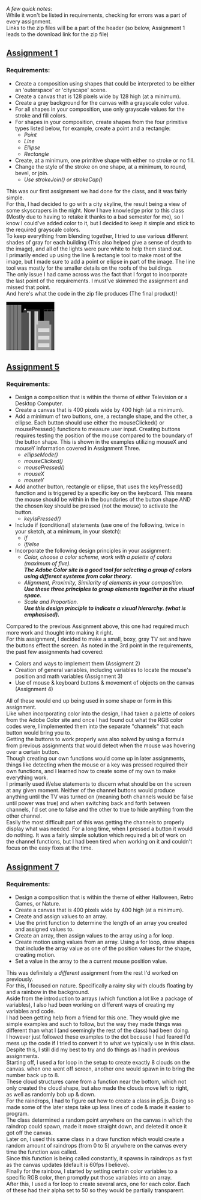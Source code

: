 _A few quick notes_:  
 While it won't be listed in requirements, checking for errors was a part of every assignment.  
 Links to the zip files will be a part of the header (so below, Assignment 1 leads to the download link for the zip file)

## [Assignment 1](Lent.zip)
 ### Requirements:  
* Create a composition using shapes that could be interpreted to be either an 'outerspace' or 'cityscape' scene.  
* Create a canvas that is 128 pixels wide by 128 high (at a minimum).  
* Create a gray background for the canvas with a grayscale color value.  
* For all shapes in your composition, use only grayscale values for the stroke and fill colors.  
* For shapes in your composition, create shapes from the four primitive types listed below, for example, create a point and a rectangle:
  * _Point_
  * _Line_
  * _Ellipse_
  * _Rectangle_  
* Create, at a minimum, one primitive shape with either no stroke or no fill.  
* Change the style of the stroke on one shape, at a minimum, to round, bevel, or join.
  * _Use strokeJoin() or strokeCap()_
 
 
 This was our first assignment we had done for the class, and it was fairly simple.  
 For this, I had decided to go with a city skyline, the result being a view of some skyscrapers in the night.
 Now I have knowledge prior to this class (Mostly due to having to retake it thanks to a bad semester for me), so I know I could've added color to it, but I decided to keep it simple and stick to the required grayscale colors.  
 To keep everything from blending together, I tried to use various different shades of gray for each building (This also helped give a sense of depth to the image), and all of the lights were pure white to help them stand out.  
 I primarily ended up using the line & rectangle tool to make most of the image, but I made sure to add a point or ellipse in part of the image. The line tool was mostly for the smaller details on the roofs of the buildings.  
 The only issue I had came across was the fact that I forgot to incorporate the last point of the requirements. I must've skimmed the assignment and missed that point.  
 And here's what the code in the zip file produces (The final product)!
 
 ![Cityscape](download.png)
 

## [Assignment 5](Lent%205.zip)
 ### Requirements:  
* Design a composition that is within the theme of either Television or a Desktop Computer.  
* Create a canvas that is 400 pixels wide by 400 high (at a minimum).  
* Add a minimum of two buttons, one, a rectangle shape, and the other, a ellipse. Each button should use either the mouseClicked() or mousePressed() functions to measure user input. Creating buttons requires testing the position of the mouse compared to the boundary of the button shape. This is shown in the examples utilizing mouseX and mouseY information covered in Assignment Three.
  * _ellipseMode()_
  * _mouseClicked()_
  * _mousePressed()_
  * _mouseX_
  * _mouseY_  
* Add another button, rectangle or ellipse, that uses the keyPressed() function and is triggered by a specific key on the keyboard. This means the mouse should be within in the boundaries of the button shape AND the chosen key should be pressed (not the mouse) to activate the button.
  * _keyIsPressed()_  
* Include if (conditional) statements (use one of the following, twice in your sketch, at a minimum, in your sketch):
  * _if_
  * _if/else_  
* Incorporate the following design principles in your assignment:
  * _Color, choose a color scheme, work with a palette of colors (maximum of five)._  
   **_The Adobe Color site is a good tool for selecting a group of colors using different systems from color theory._**  
  * _Alignment, Proximity, Similarity of elements in your composition._  
   **_Use these three principles to group elements together in the visual space._**  
  * _Scale and Proportion._  
   **_Use this design principle to indicate a visual hierarchy. (what is emphasised)._**
 
 
 Compared to the previous Assignment above, this one had required much more work and thought into making it right.  
 For this assignment, I decided to make a small, boxy, gray TV set and have the buttons effect the screen.
 As noted in the 3rd point in the requirements, the past few assignments had covered:
  * Colors and ways to implement them (Assigment 2)
  * Creation of general variables, including variables to locate the mouse's position and math variables (Assignment 3)
  * Use of mouse & keyboard buttons & movement of objects on the canvas (Assignment 4)
 
 All of these would end up being used in some shape or form in this assignment.  
 Like when incorporating color into the design, I had taken a palette of colors from the Adobe Color site and once I had found out what the RGB color codes were, I implemented them into the separate "channels" that each button would bring you to.  
 Getting the buttons to work properly was also solved by using a formula from previous assignments that would detect when the mouse was hovering over a certain button.  
 Though creating our own functions would come up in later assignments, things like detecting when the mouse or a key was pressed required their own functions, and I learned how to create some of my own to make everything work.  
 I primarily used if/else statements to discern what should be on the screen at any given moment. Neither of the channel buttons would produce anything until the TV was turned on (meaning both channels would be false until power was true) and when switching back and forth between channels, I'd set one to false and the other to true to hide anything from the other channel.  
 Easily the most difficult part of this was getting the channels to properly display what was needed. For a long time, when I pressed a button it would do nothing. It was a fairly simple solution which required a bit of work on the channel functions, but I had been tired when working on it and couldn't focus on the easy fixes at the time.
 

## [Assignment 7](Lent%207.zip)
 ### Requirements:  
* Design a composition that is within the theme of either Halloween, Retro Games, or Nature.  
* Create a canvas that is 400 pixels wide by 400 high (at a minimum).  
* Create and assign values to an array.  
* Use the print function to determine the length of an array you created and assigned values to.  
* Create an array, then assign values to the array using a for loop.  
* Create motion using values from an array. Using a for loop, draw shapes that include the array value as one of the position values for the shape, creating motion.  
* Set a value in the array to the a current mouse position value.


 This was definitely a _different_ assignment from the rest I'd worked on previously.  
 For this, I focused on nature. Specifically a rainy sky with clouds floating by and a rainbow in the background.  
 Aside from the introduction to arrays (which function a lot like a package of variables), I also had been working on different ways of creating my variables and code.  
 I had been getting help from a friend for this one. They would give me simple examples and such to follow, but the way they made things was different than what I (and seemingly the rest of the class) had been doing.  
 I however just followed these examples to the dot because I had feared I'd mess up the code if I tried to convert it to what we typically use in this class.  
 Despite this, I still did my best to try and do things as I had in previous assignments.  
 Starting off, I used a for loop in the setup to create exactly 8 clouds on the canvas. when one went off screen, another one would spawn in to bring the number back up to 8.  
 These cloud structures came from a function near the bottom, which not only created the cloud shape, but also made the clouds move left to right, as well as randomly bob up & down.  
 For the raindrops, I had to figure out how to create a class in p5.js. Doing so made some of the later steps take up less lines of code & made it easier to program.  
 The class determined a random point anywhere on the canvas in which the raindrop could spawn, made it move straight down, and deleted it once it got off the canvas.  
 Later on, I used this same class in a draw function which would create a random amount of raindrops (from 0 to 5) anywhere on the canvas every time the function was called.  
 Since this function is being called constantly, it spawns in raindrops as fast as the canvas updates (default is 60fps I believe).  
 Finally for the rainbow, I started by setting certain color variables to a specific RGB color, then promptly put those variables into an array.  
 After this, I used a for loop to create several arcs, one for each color. Each of these had their alpha set to 50 so they would be partially transparent.  
